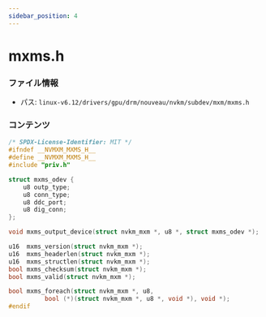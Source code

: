 ```yaml
---
sidebar_position: 4
---
```

# mxms.h

### ファイル情報

- パス: `linux-v6.12/drivers/gpu/drm/nouveau/nvkm/subdev/mxm/mxms.h`

### コンテンツ

```h
/* SPDX-License-Identifier: MIT */
#ifndef __NVMXM_MXMS_H__
#define __NVMXM_MXMS_H__
#include "priv.h"

struct mxms_odev {
	u8 outp_type;
	u8 conn_type;
	u8 ddc_port;
	u8 dig_conn;
};

void mxms_output_device(struct nvkm_mxm *, u8 *, struct mxms_odev *);

u16  mxms_version(struct nvkm_mxm *);
u16  mxms_headerlen(struct nvkm_mxm *);
u16  mxms_structlen(struct nvkm_mxm *);
bool mxms_checksum(struct nvkm_mxm *);
bool mxms_valid(struct nvkm_mxm *);

bool mxms_foreach(struct nvkm_mxm *, u8,
		  bool (*)(struct nvkm_mxm *, u8 *, void *), void *);
#endif

```

